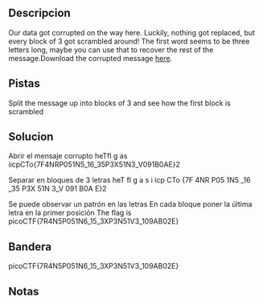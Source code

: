 ## Descripcion
Our data got corrupted on the way here. Luckily, nothing got replaced, but every block of 3 got scrambled around! The first word seems to be three letters long, maybe you can use that to recover the rest of the message.Download the corrupted message [here](https://artifacts.picoctf.net/c/192/message.txt).

## Pistas
Split the message up into blocks of 3 and see how the first block is scrambled

## Solucion
Abrir el mensaje corrupto
heTfl g as iicpCTo{7F4NRP051N5_16_35P3X51N3_V091B0AE}2

Separar en bloques de 3 letras
heT fl  g a s i icp CTo {7F 4NR P05 1N5 _16 _35 P3X 51N 3_V 091 B0A E}2

Se puede observar un patrón en las letras
En cada bloque poner la última letra en la primer posición
The flag is picoCTF{7R4N5P051N6_15_3XP3N51V3_109AB02E}

## Bandera
picoCTF{7R4N5P051N6_15_3XP3N51V3_109AB02E}

## Notas




